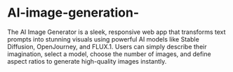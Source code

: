 # AI-image-generation-
The AI Image Generator is a sleek, responsive web app that transforms text prompts into stunning visuals using powerful AI models like Stable Diffusion, OpenJourney, and FLUX.1. Users can simply describe their imagination, select a model, choose the number of images, and define aspect ratios to generate high-quality images instantly.
